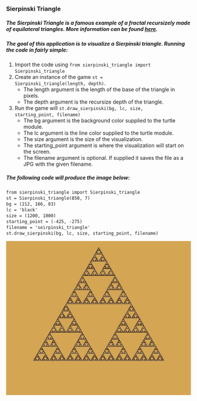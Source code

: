 ### Sierpinski Triangle

##### The Sierpinski Triangle is a famous example of a fractal recursizely made of equilateral triangles. More information can be found [here](https://en.wikipedia.org/wiki/Sierpi%C5%84ski_triangle).

##### The goal of this application is to visualize a Sierpinski triangle. Running the code in fairly simple:
1) Import the code using <code>from sierpinski_triangle import Sierpinski_triangle</code>
2) Create an instance of the game <code>st = Sierpinski_triangle(length, depth)</code>. 
    - The length argument is the length of the base of the triangle in pixels.
    - The depth argument is the recursize depth of the triangle.
3) Run the game will <code>st.draw_sierpinski(bg, lc, size, starting_point, filename)</code>
    - The bg argument is the background color supplied to the turtle module.
    - The lc argument is the line color supplied to the turtle module.
    - The size argument is the size of the visualization.
    - The starting_point argument is where the visualization will start on the screen.
    - The filename argument is optional. If supplied it saves the file as a JPG with the given filename.

##### The following code will produce the image below:

    from sierpinski_triangle import Sierpinski_triangle
    st = Sierpinski_triangle(850, 7)
    bg = (212, 166, 83)
    lc = 'black'
    size = (1200, 1000)
    starting_point = (-425, -275)
    filename = 'seirpinski_triangle'
    st.draw_sierpinski(bg, lc, size, starting_point, filename)

![Sierpinski triangle example visualization](./images/sierpinski_triangle.jpg)
